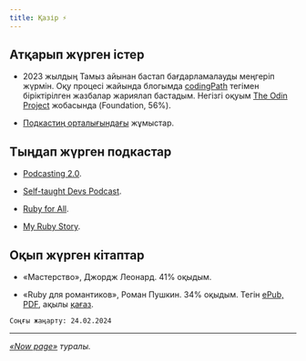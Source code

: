 ```yaml
---
title: Қазір ⚡️
---
```


## Атқарып жүрген істер

- 2023 жылдың Тамыз айынан бастап бағдарламалауды меңгеріп жүрмін. Оқу процесі жайында блогымда [codingPath](/blog/tags/coding-path) тегімен біріктірілген жазбалар жариялап бастадым. Негізгі оқуым [The Odin Project](https://www.theodinproject.com/) жобасында (Foundation, 56%).

- [Подкастиң орталығындағы](https://podcasting.center/) жұмыстар.

## Тыңдап жүрген подкастар

- [Podcasting 2.0](https://podcastindex.org/podcast/920666).

- [Self-taught Devs Podcast](https://podcasts.apple.com/podcast/id1671019533).

- [Ruby for All](https://www.rubyforall.com/).

- [My Ruby Story](https://topenddevs.com/podcasts/my-ruby-story).

## Оқып жүрген кітаптар

- «Мастерство», Джордж Леонард. 41% оқыдым.

- «Ruby для романтиков», Роман Пушкин. 34% оқыдым. Тегін [ePub, PDF](https://leanpub.com/u/romanpushkin), ақылы [қағаз](https://ozon.kz/product/ruby-dlya-romantikov-samaya-prostaya-kniga-po-yazyku-ruby-s-zadaniyami-pushkin-roman-987253952/).

`Соңғы жаңарту: 24.02.2024`

---

_[«Now page»](https://nownownow.com/about) туралы._
